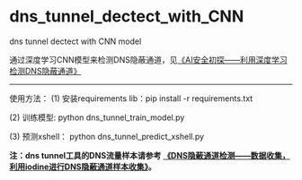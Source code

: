 # dns_tunnel_dectect_with_CNN
dns tunnel dectect with CNN model

通过深度学习CNN模型来检测DNS隐蔽通道，见[《AI安全初探——利用深度学习检测DNS隐蔽通道》](http://www.freebuf.com/articles/network/158163.html)

---
使用方法：
(1) 安装requirements lib：pip install -r requirements.txt

(2) 训练模型: python dns_tunnel_train_model.py

(3) 预测xshell： python dns_tunnel_predict_xshell.py 
 
**注：dns tunnel工具的DNS流量样本请参考 [《DNS隐蔽通道检测——数据收集，利用iodine进行DNS隐蔽通道样本收集》](http://www.cnblogs.com/bonelee/p/8081744.html)。**

